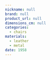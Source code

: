 ```yaml
---
nickname: null
brand: null
product_url: null
dimensions_cm: null
categories:
  - chairs
materials:
  - leather
  - metal
date: 1958
---
```


